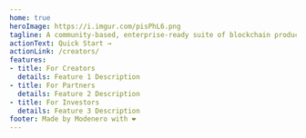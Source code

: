 ```yaml
---
home: true
heroImage: https://i.imgur.com/pisPhL6.png
tagline: A community-based, enterprise-ready suite of blockchain products and services for Token Creators.
actionText: Quick Start →
actionLink: /creators/
features:
- title: For Creators
  details: Feature 1 Description
- title: For Partners
  details: Feature 2 Description
- title: For Investors
  details: Feature 3 Description
footer: Made by Modenero with ❤️
---
```

